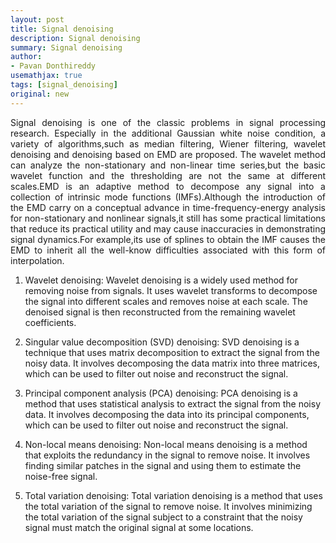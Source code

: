 ```yaml
---
layout: post
title: Signal denoising
description: Signal denoising
summary: Signal denoising
author:
- Pavan Donthireddy
usemathjax: true
tags: [signal_denoising]
original: new
---
```


<p align="justify">Signal denoising is one of the classic problems in signal processing research. Especially in the
additional Gaussian white noise condition, a variety of algorithms,such as median filtering, Wiener
filtering, wavelet denoising and denoising based on EMD are proposed. The wavelet method can
analyze the non-stationary and non-linear time series,but the basic wavelet function and the
thresholding are not the same at different scales.EMD is an adaptive method to decompose any signal
into a collection of intrinsic mode functions (IMFs).Although the introduction of the EMD carry on a
conceptual advance in time-frequency-energy analysis for non-stationary and nonlinear signals,it still
has some practical limitations that reduce its practical utility and may cause inaccuracies in
demonstrating signal dynamics.For example,its use of splines to obtain the IMF causes the EMD to
inherit all the well-know difficulties associated with this form of interpolation.</p>

1.  Wavelet denoising: Wavelet denoising is a widely used method for removing noise from signals. It uses wavelet transforms to decompose the signal into different scales and removes noise at each scale. The denoised signal is then reconstructed from the remaining wavelet coefficients.
    
2.  Singular value decomposition (SVD) denoising: SVD denoising is a technique that uses matrix decomposition to extract the signal from the noisy data. It involves decomposing the data matrix into three matrices, which can be used to filter out noise and reconstruct the signal.
    
3.  Principal component analysis (PCA) denoising: PCA denoising is a method that uses statistical analysis to extract the signal from the noisy data. It involves decomposing the data into its principal components, which can be used to filter out noise and reconstruct the signal.
    
4.  Non-local means denoising: Non-local means denoising is a method that exploits the redundancy in the signal to remove noise. It involves finding similar patches in the signal and using them to estimate the noise-free signal.
    
5.  Total variation denoising: Total variation denoising is a method that uses the total variation of the signal to remove noise. It involves minimizing the total variation of the signal subject to a constraint that the noisy signal must match the original signal at some locations.